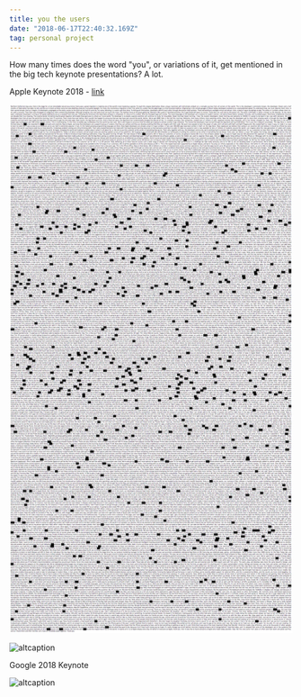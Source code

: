 ```yaml
---
title: you the users
date: "2018-06-17T22:40:32.169Z"
tag: personal project
---
```


How many times does the word "you", or variations of it, get mentioned in the big tech keynote presentations?
A lot.

<span class="caption">Apple Keynote 2018 - <a href="https://youtheusers.netlify.com/" target="_blank">link</a></span>

![altcaption](apple.png)

![altcaption](3D.png)

<span class="caption">Google 2018 Keynote</span>

![altcaption](google.png)
